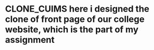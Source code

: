# CLONE_CUIMS here i designed the clone of front page of our college website, which is the part of my assignment
